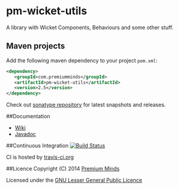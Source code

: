 pm-wicket-utils
===============

A library with Wicket Components, Behaviours and some other stuff.

## Maven projects
Add the following maven dependency to your project `pom.xml`:

```xml
<dependency>
   <groupId>com.premiumminds</groupId>
   <artifactId>pm-wicket-utils</artifactId>
   <version>2.5</version>
</dependency>
```
Check out [sonatype repository](https://oss.sonatype.org/index.html#nexus-search;quick~pm-wicket-utils) for latest snapshots and releases.

##Documentation
- [Wiki](https://github.com/premium-minds/pm-wicket-utils/wiki)
- [Javadoc](http://premium-minds.github.io/pm-wicket-utils/apidocs/)

##Continuous Integration
[![Build Status](https://travis-ci.org/premium-minds/pm-wicket-utils.png?branch=master)](https://travis-ci.org/premium-minds/pm-wicket-utils)

CI is hosted by [travis-ci.org](https://travis-ci.org/)

##Licence
Copyright (C) 2014 [Premium Minds](http://www.premium-minds.com/)

Licensed under the [GNU Lesser General Public Licence](http://www.gnu.org/licenses/lgpl.html)
